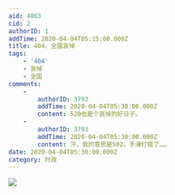 ```yaml
---
aid: 4063
cid: 2
authorID: 1
addTime: 2020-04-04T05:15:00.000Z
title: 404，全国哀悼
tags:
    - '404'
    - 哀悼
    - 全国
comments:
    -
        authorID: 3793
        addTime: 2020-04-04T05:30:00.000Z
        content: 520也是个哀悼的好日子。
    -
        authorID: 3793
        addTime: 2020-04-04T05:30:00.000Z
        content: 汗，我的意思是502。手滑打错了……
date: 2020-04-04T05:30:00.000Z
category: 时政
---
```


![](https://i.loli.net/2020/04/04/3VHqMWhcvzBwOgI.jpg)
